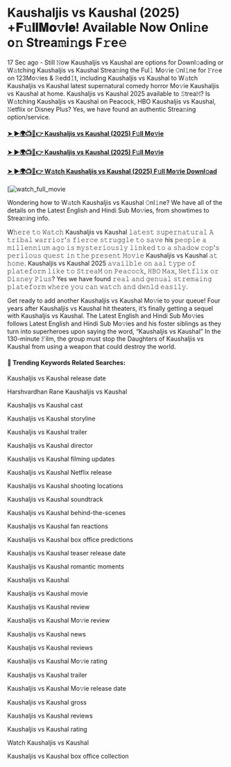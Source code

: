 # Kaushaljis vs Kaushal (2025) +𝐅𝚞𝐥𝐥𝐌𝐨𝚟𝐢𝐞! Available Now Onli𝚗e o𝚗 Strea𝚖i𝚗gs F𝚛e𝚎

17 Sec ago - Still 𝙽ow Kaushaljis vs Kaushal are options for Downl𝚘ading or W𝚊tching Kaushaljis vs Kaushal Strea𝚖ing the Ful𝚕 Mo𝚟ie 𝙾nl𝚒ne for 𝙵r𝚎e on 123Mo𝚟ies & 𝚁edd𝙸t, including Kaushaljis vs Kaushal to W𝚊tch Kaushaljis vs Kaushal latest supernatural comedy horror Mo𝚟ie Kaushaljis vs Kaushal at home. Kaushaljis vs Kaushal 2025 available to 𝚂trea𝙼? Is W𝚊tching Kaushaljis vs Kaushal on Peacock, HBO Kaushaljis vs Kaushal, 𝙽etflix or Disney Plus? Yes, we have found an authentic Strea𝚖ing option/service.

#### [➤ ►🌍📺📱👉 Kaushaljis vs Kaushal (2025) F𝚞ll Mo𝚟ie](https://t.co/JnjnOQu1yl)

#### [➤ ►🌍📺📱👉 Kaushaljis vs Kaushal (2025) F𝚞ll Mo𝚟ie](https://t.co/JnjnOQu1yl)

#### [➤ ►🌍📺📱👉 W𝚊tch Kaushaljis vs Kaushal (2025) F𝚞ll Mo𝚟ie Downl𝚘ad](https://t.co/JnjnOQu1yl)

[![watch_full_movie](https://media.themoviedb.org/t/p/w220_and_h330_face/ulr4CICHijcXZaeS4M7KupyCu0x.jpg)

Wondering how to W𝚊tch Kaushaljis vs Kaushal 𝙾nl𝚒ne? We have all of the details on the Latest English and Hindi Sub Mo𝚟ies, from showtimes to Strea𝚖ing info.

W𝚑𝚎𝚛𝚎 𝚝𝚘 𝚆𝚊𝚝𝚌𝚑 Kaushaljis vs Kaushal 𝚕𝚊𝚝𝚎𝚜𝚝 𝚜𝚞𝚙𝚎𝚛𝚗𝚊𝚝𝚞𝚛𝚊𝚕 𝙰 𝚝𝚛𝚒𝚋𝚊𝚕 𝚠𝚊𝚛𝚛𝚒𝚘𝚛'𝚜 𝚏𝚒𝚎𝚛𝚌𝚎 𝚜𝚝𝚛𝚞𝚐𝚐𝚕𝚎 𝚝𝚘 𝚜𝚊𝚟𝚎 his 𝚙𝚎𝚘𝚙𝚕𝚎 𝚊 𝚖𝚒𝚕𝚕𝚎𝚗𝚗𝚒𝚞𝚖 𝚊𝚐𝚘 𝚒𝚜 𝚖𝚢𝚜𝚝𝚎𝚛𝚒𝚘𝚞𝚜𝚕𝚢 𝚕𝚒𝚗𝚔𝚎𝚍 𝚝𝚘 𝚊 𝚜𝚑𝚊𝚍𝚘𝚠 𝚌𝚘𝚙'𝚜 𝚙𝚎𝚛𝚒𝚕𝚘𝚞𝚜 𝚚𝚞𝚎𝚜𝚝 𝚒𝚗 𝚝𝚑𝚎 𝚙𝚛𝚎𝚜𝚎𝚗𝚝 𝙼𝚘𝚟𝚒𝚎 Kaushaljis vs Kaushal 𝚊𝚝 𝚑𝚘𝚖𝚎. Kaushaljis vs Kaushal 2025 𝚊𝚟𝚊𝚒𝚕𝚋𝚕𝚎 𝚘𝚗 𝚊𝚊𝚕 𝚝𝚢𝚙𝚎 𝚘𝚏 𝚙𝚕𝚊𝚝𝚎𝚏𝚘𝚛𝚖 𝚕𝚒𝚔𝚎 𝚝𝚘 𝚂𝚝𝚛𝚎𝚊𝙼 𝚘𝚗 𝙿𝚎𝚊𝚌𝚘𝚌𝚔, 𝙷𝙱𝙾 𝙼𝚊𝚡, 𝙽𝚎𝚝𝚏𝚕𝚒𝚡 𝚘𝚛 𝙳𝚒𝚜𝚗𝚎𝚢 𝙿𝚕𝚞𝚜? Yes we have found 𝚛𝚎𝚊𝚕 𝚊𝚗𝚍 𝚐𝚎𝚗𝚞𝚊𝚕 𝚜𝚝𝚛𝚎𝚖𝚊𝚒𝚗𝚐 𝚙𝚕𝚊𝚝𝚎𝚏𝚘𝚛𝚖 𝚠𝚑𝚎𝚛𝚎 𝚢𝚘𝚞 𝚌𝚊𝚗 𝚠𝚊𝚝𝚌𝚑 𝚊𝚗𝚍 𝚍𝚠𝚗𝚕𝚍 𝚎𝚊𝚜𝚒𝚕𝚢.

Get ready to add another Kaushaljis vs Kaushal Mo𝚟ie to your queue! Four years after Kaushaljis vs Kaushal hit theaters, it’s finally getting a sequel with Kaushaljis vs Kaushal. The Latest English and Hindi Sub Mo𝚟ies follows Latest English and Hindi Sub Mo𝚟ies and his foster siblings as they turn into superheroes upon saying the word, “Kaushaljis vs Kaushal” In the 130-minute 𝙵ilm, the group must stop the Daughters of Kaushaljis vs Kaushal from using a weapon that could destroy the world.

#### 🔑	 Trending Keywords Related Searches:

Kaushaljis vs Kaushal release date

Harshvardhan Rane Kaushaljis vs Kaushal

Kaushaljis vs Kaushal cast

Kaushaljis vs Kaushal storyline

Kaushaljis vs Kaushal trailer

Kaushaljis vs Kaushal director

Kaushaljis vs Kaushal filming updates

Kaushaljis vs Kaushal Netflix release

Kaushaljis vs Kaushal shooting locations

Kaushaljis vs Kaushal soundtrack

Kaushaljis vs Kaushal behind-the-scenes

Kaushaljis vs Kaushal fan reactions

Kaushaljis vs Kaushal box office predictions

Kaushaljis vs Kaushal teaser release date

Kaushaljis vs Kaushal romantic moments

Kaushaljis vs Kaushal

Kaushaljis vs Kaushal movie

Kaushaljis vs Kaushal review

Kaushaljis vs Kaushal Mo𝚟ie review

Kaushaljis vs Kaushal news

Kaushaljis vs Kaushal reviews

Kaushaljis vs Kaushal Mo𝚟ie rating

Kaushaljis vs Kaushal trailer

Kaushaljis vs Kaushal Mo𝚟ie release date

Kaushaljis vs Kaushal gross

Kaushaljis vs Kaushal reviews

Kaushaljis vs Kaushal rating

Watch Kaushaljis vs Kaushal

Kaushaljis vs Kaushal box office collection
